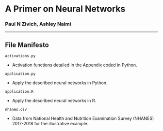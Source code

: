 # A Primer on Neural Networks

### Paul N Zivich, Ashley Naimi

--------------------------------

## File Manifesto

`activations.py`
- Activation functions detailed in the Appendix coded in Python.

`application.py`
- Apply the described neural networks in Python.

`application.R`
- Apply the described neural networks in R.

`nhanes.csv`
- Data from National Health and Nutrition Examination Survey (NHANES) 2017-2018 for the illustrative example.
